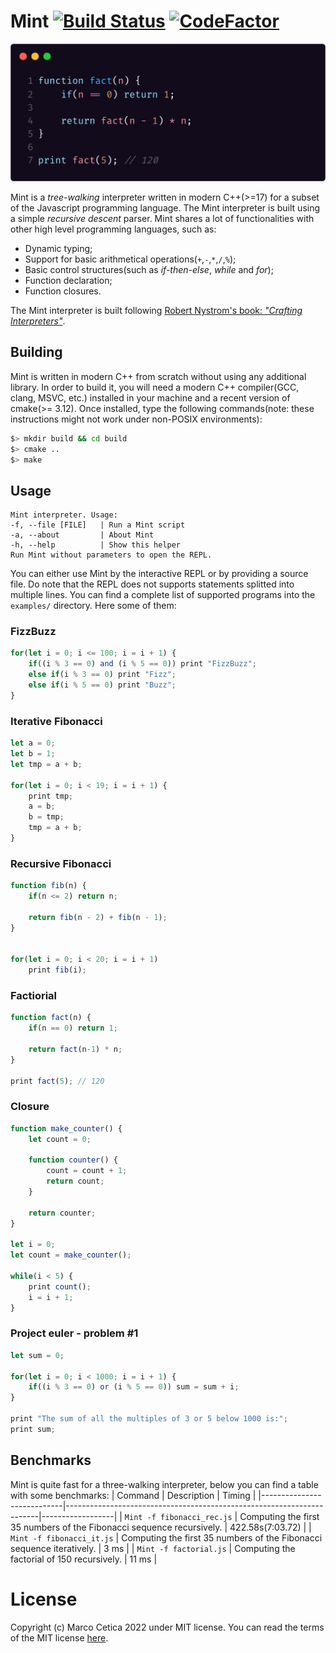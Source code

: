 # Mint [![Build Status](https://app.travis-ci.com/ice-bit/Mint.svg?branch=master)](https://app.travis-ci.com/ice-bit/Mint) [![CodeFactor](https://www.codefactor.io/repository/github/ice-bit/mint/badge)](https://www.codefactor.io/repository/github/ice-bit/mint)

<div align="center">
    <img src=".mint.png" />
</div>

Mint is a _tree-walking_ interpreter written in modern C++(>=17) for a subset of the Javascript programming language. The Mint interpreter is built using a simple _recursive descent_ parser. Mint shares a lot of functionalities with other high level programming languages, such as:
- Dynamic typing;  
- Support for basic arithmetical operations(`+`,`-`,`*`,`/`,`%`);  
- Basic control structures(such as _if-then-else_, _while_ and _for_);  
- Function declaration;  
- Function closures.  

The Mint interpreter is built following [Robert Nystrom's book: _"Crafting Interpreters"_](https://craftinginterpreters.com/).


## Building
Mint is written in modern C++ from scratch without using any additional library. In order to build it, you will need a modern C++ compiler(GCC, clang, MSVC, etc.) installed in your machine and a recent version of cmake(>= 3.12). Once installed, type the following commands(note: these instructions might not work under non-POSIX environments):
```sh
$> mkdir build && cd build
$> cmake ..
$> make
```

## Usage
```
Mint interpreter. Usage:
-f, --file [FILE]   | Run a Mint script
-a, --about         | About Mint
-h, --help          | Show this helper
Run Mint without parameters to open the REPL.
```
You can either use Mint by the interactive REPL or by providing a source file. Do note that the REPL does not supports statements splitted into multiple lines. You can find a complete list of supported programs into the `examples/` directory. Here some of them:
### FizzBuzz
```javascript
for(let i = 0; i <= 100; i = i + 1) {
    if((i % 3 == 0) and (i % 5 == 0)) print "FizzBuzz";
    else if(i % 3 == 0) print "Fizz";
    else if(i % 5 == 0) print "Buzz";
}
```

### Iterative Fibonacci
```javascript
let a = 0;
let b = 1;
let tmp = a + b;

for(let i = 0; i < 19; i = i + 1) {
    print tmp;
    a = b;
    b = tmp;
    tmp = a + b;
}
```

### Recursive Fibonacci
```javascript
function fib(n) {
    if(n <= 2) return n;

    return fib(n - 2) + fib(n - 1);
}


for(let i = 0; i < 20; i = i + 1)
    print fib(i);
```

### Factiorial
```javascript
function fact(n) {
    if(n == 0) return 1;

    return fact(n-1) * n;
}

print fact(5); // 120
```

### Closure
```javascript
function make_counter() {
    let count = 0;

    function counter() {
        count = count + 1;
        return count;
    }

    return counter;
}

let i = 0;
let count = make_counter();

while(i < 5) {
    print count();
    i = i + 1;
}
```

### Project euler - problem #1
```javascript
let sum = 0;

for(let i = 0; i < 1000; i = i + 1) {
    if((i % 3 == 0) or (i % 5 == 0)) sum = sum + i;
}

print "The sum of all the multiples of 3 or 5 below 1000 is:";
print sum;
```

## Benchmarks
Mint is quite fast for a three-walking interpreter, below you can find a table with some benchmarks:
| Command                    | Description                                                           | Timing           |
|----------------------------|-----------------------------------------------------------------------|------------------|
| `Mint -f fibonacci_rec.js` | Computing the first 35 numbers of the Fibonacci sequence recursively. | 422.58s(7:03.72) |
| `Mint -f fibonacci_it.js`  | Computing the first 35 numbers of the Fibonacci sequence iteratively. | 3 ms             |
| `Mint -f factorial.js`     | Computing the factorial of 150 recursively.                           | 11 ms            |



# License
Copyright (c) Marco Cetica 2022 under MIT license. You can read the terms of the MIT license [here](https://choosealicense.com/licenses/mit/).  
